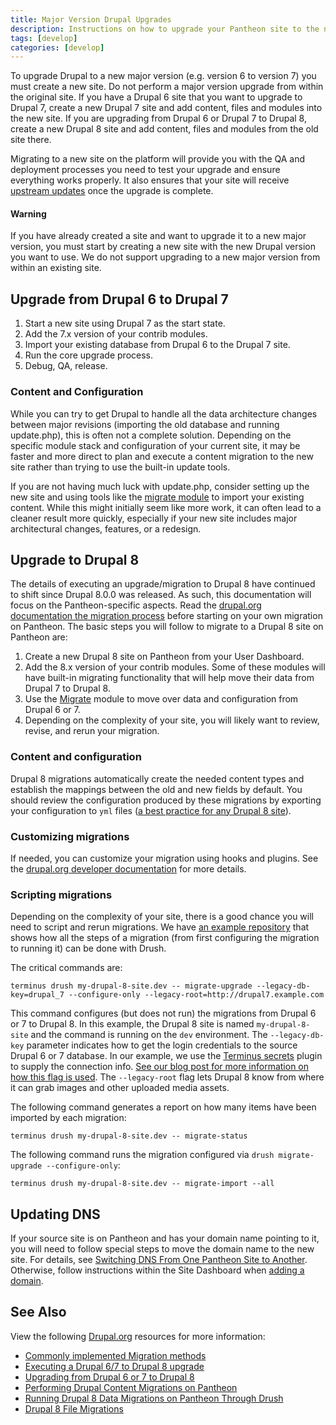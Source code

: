```yaml
---
title: Major Version Drupal Upgrades
description: Instructions on how to upgrade your Pantheon site to the next major version of Drupal.
tags: [develop]
categories: [develop]
---
```

To upgrade Drupal to a new major version (e.g. version 6 to version 7) you must create a new site. Do not perform a major version upgrade from within the original site. If you have a Drupal 6 site that you want to upgrade to Drupal 7, create a new Drupal 7 site and add content, files and modules into the new site. If you are upgrading from Drupal 6 or Drupal 7 to Drupal 8, create a new Drupal 8 site and add content, files and modules from the old site there.

Migrating to a new site on the platform will provide you with the QA and deployment processes you need to test your upgrade and ensure everything works properly. It also ensures that your site will receive [upstream updates](https://pantheon.io/docs/upstream-updates/) once the upgrade is complete.

<div class="alert alert-danger" role="alert">
<h4 class="info">Warning</h4>
<p>If you have already created a site and want to upgrade it to a new major version, you must start by creating a new site with the new Drupal version you want to use. We do not support upgrading to a new major version from within an existing site.</p></div>

## Upgrade from Drupal 6 to Drupal 7

1. Start a new site using Drupal 7 as the start state.
2. Add the 7.x version of your contrib modules.
3. Import your existing database from Drupal 6 to the Drupal 7 site.
4. Run the core upgrade process.
4. Debug, QA, release.

### Content and Configuration

While you can try to get Drupal to handle all the data architecture changes between major revisions (importing the old database and running update.php), this is often not a complete solution. Depending on the specific module stack and configuration of your current site, it may be faster and more direct to plan and execute a content migration to the new site rather than trying to use the built-in update tools.

If you are not having much luck with update.php, consider setting up the new site and using tools like the [migrate module](https://www.drupal.org/project/migrate) to import your existing content. While this might initially seem like more work, it can often lead to a cleaner result more quickly, especially if your new site includes major architectural changes, features, or a redesign.

## Upgrade to Drupal 8

The details of executing an upgrade/migration to Drupal 8 have continued to shift since Drupal 8.0.0 was released. As such, this documentation will focus on the Pantheon-specific aspects. Read the [drupal.org documentation the migration process](https://www.drupal.org/docs/8/upgrade/brief-overview-and-history-of-automated-upgrading-to-drupal-8) before starting on your own migration on Pantheon. The basic steps you will follow to migrate to a Drupal 8 site on Pantheon are:

1. Create a new Drupal 8 site on Pantheon from your User Dashboard.
2. Add the 8.x version of your contrib modules. Some of these modules will have built-in migrating functionality that will help move their data from Drupal 7 to Drupal 8.
3. Use the [Migrate](https://www.drupal.org/project/migrate) module to move over data and configuration from Drupal 6 or 7.
4. Depending on the complexity of your site, you will likely want to review, revise, and rerun your migration.

### Content and configuration

Drupal 8 migrations automatically create the needed content types and establish the mappings between the old and new fields by default. You should review the configuration produced by these migrations by exporting your configuration to `yml` files ([a best practice for any Drupal 8 site](/docs/drupal-8-configuration-management/)).

### Customizing migrations

If needed, you can customize your migration using hooks and plugins. See the [drupal.org developer documentation](https://www.drupal.org/node/2127611) for more details.


### Scripting migrations

Depending on the complexity of your site, there is a good chance you will need to script and rerun migrations.
We have [an example repository](https://github.com/stevector/migrate_pantheon) that shows how all the steps of a migration (from first configuring the migration to running it) can be done with Drush.

The critical commands are:


```
terminus drush my-drupal-8-site.dev -- migrate-upgrade --legacy-db-key=drupal_7 --configure-only --legacy-root=http://drupal7.example.com
```
This command configures (but does not run) the migrations from Drupal 6 or 7 to Drupal 8. In this example, the Drupal 8 site is named `my-drupal-8-site` and the command is running on the `dev` environment. The `--legacy-db-key` parameter indicates how to get the login credentials to the source Drupal 6 or 7 database. In our example, we use the [Terminus secrets](https://github.com/pantheon-systems/terminus-secrets-plugin) plugin to supply the connection info. [See our blog post for more information on how this flag is used](https://pantheon.io/blog/running-drupal-8-data-migrations-pantheon-through-drush). The `--legacy-root` flag lets Drupal 8 know from where it can grab images and other uploaded media assets.

The following command generates a report on how many items have been imported by each migration:
```
terminus drush my-drupal-8-site.dev -- migrate-status
```

The following command runs the migration configured via `drush migrate-upgrade --configure-only`:
```
terminus drush my-drupal-8-site.dev -- migrate-import --all
```

## Updating DNS

If your source site is on Pantheon and has your domain name pointing to it, you will need to follow special steps to move the domain name to the new site. For details, see [Switching DNS From One Pantheon Site to Another](/docs/switching-dns/). Otherwise, follow instructions within the Site Dashboard when [adding a domain](/docs/domains).


## See Also
View the following [Drupal.org](https://drupal.org) resources for more information:


- [Commonly implemented Migration methods](https://www.drupal.org/node/1132582)
- [Executing a Drupal 6/7 to Drupal 8 upgrade](https://www.drupal.org/node/2257723)
- [Upgrading from Drupal 6 or 7 to Drupal 8](https://www.drupal.org/upgrade/migrate)
- [Performing Drupal Content Migrations on Pantheon](https://pantheon.io/blog/performing-drupal-content-migrations-pantheon)
- [Running Drupal 8 Data Migrations on Pantheon Through Drush](https://pantheon.io/blog/running-drupal-8-data-migrations-pantheon-through-drush)
- [Drupal 8 File Migrations
](https://pantheon.io/blog/drupal-8-file-migrations)
